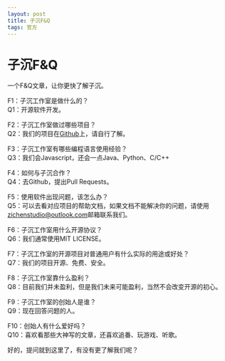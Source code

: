```yaml
---
layout: post
title: 子沉F&Q
tags: 官方
---
```


# 子沉F&Q

一个F&Q文章，让你更快了解子沉。

F1：子沉工作室是做什么的？<br>
Q1：开源软件开发。

F2：子沉工作室做过哪些项目？<br>
Q2：我们的项目在[Github](https://github.com/ZiChenStudio)上，请自行了解。

F3：子沉工作室有哪些编程语言使用经验？<br>
Q3：我们会Javascript，还会一点Java、Python、C/C++

F4：如何与子沉合作？<br>
Q4：去Github，提出Pull Requests。

F5：使用软件出现问题，该怎么办？<br>
Q5：可以去看对应项目的帮助文档，如果文档不能解决你的问题，请使用<zichenstudio@outlook.com>邮箱联系我们。

F6：子沉工作室用什么开源协议？<br>
Q6：我们通常使用MIT LICENSE。

F7：子沉工作室的开源项目对普通用户有什么实际的用途或好处？<br>
Q7：我们的项目开源、免费、安全。

F8：子沉工作室靠什么盈利？<br>
Q8：目前我们并未盈利，但是我们未来可能盈利，当然不会改变开源的初心。

F9：子沉工作室的创始人是谁？<br>
Q9：现在回答问题的人。

F10：创始人有什么爱好吗？<br>
Q10：喜欢看那些大神写的文章，还喜欢追番、玩游戏、听歌。

好的，提问就到这里了，有没有更了解我们呢？

